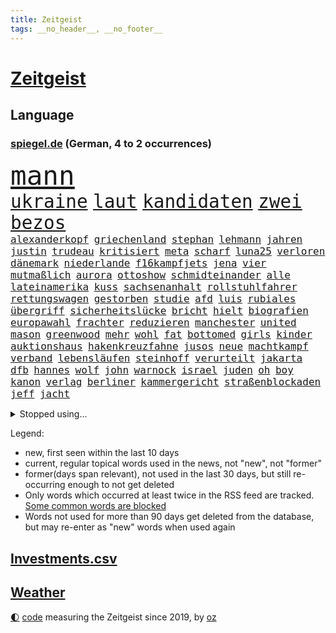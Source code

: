 ```yaml
---
title: Zeitgeist
tags: __no_header__, __no_footer__
---
```


# [Zeitgeist](https://oliz.io/zeitgeist/)

## Language

<h3><a href="https://www.spiegel.de" target="_blank">spiegel.de</a> (German, 4 to 2 occurrences)</h3>
<p style="font-family:monospace">
<span style="font-size:32pt"><a href="news_links.html#mann" class="current">mann</a></span>
<br>
<span style="font-size:22pt"><a href="news_links.html#ukraine" class="current">ukraine</a></span>
<span style="font-size:22pt"><a href="news_links.html#laut" class="current">laut</a></span>
<span style="font-size:22pt"><a href="news_links.html#kandidaten" class="current">kandidaten</a></span>
<span style="font-size:22pt"><a href="news_links.html#zwei" class="current">zwei</a></span>
<span style="font-size:22pt"><a href="news_links.html#bezos" class="current">bezos</a></span>
<br>
<span style="font-size:12pt"><a href="news_links.html#alexanderkopf" class="new">alexanderkopf</a></span>
<span style="font-size:12pt"><a href="news_links.html#griechenland" class="current">griechenland</a></span>
<span style="font-size:12pt"><a href="news_links.html#stephan" class="current">stephan</a></span>
<span style="font-size:12pt"><a href="news_links.html#lehmann" class="current">lehmann</a></span>
<span style="font-size:12pt"><a href="news_links.html#jahren" class="current">jahren</a></span>
<span style="font-size:12pt"><a href="news_links.html#justin" class="current">justin</a></span>
<span style="font-size:12pt"><a href="news_links.html#trudeau" class="current">trudeau</a></span>
<span style="font-size:12pt"><a href="news_links.html#kritisiert" class="current">kritisiert</a></span>
<span style="font-size:12pt"><a href="news_links.html#meta" class="current">meta</a></span>
<span style="font-size:12pt"><a href="news_links.html#scharf" class="current">scharf</a></span>
<span style="font-size:12pt"><a href="news_links.html#luna25" class="new">luna25</a></span>
<span style="font-size:12pt"><a href="news_links.html#verloren" class="current">verloren</a></span>
<span style="font-size:12pt"><a href="news_links.html#dänemark" class="current">dänemark</a></span>
<span style="font-size:12pt"><a href="news_links.html#niederlande" class="current">niederlande</a></span>
<span style="font-size:12pt"><a href="news_links.html#f16kampfjets" class="current">f16kampfjets</a></span>
<span style="font-size:12pt"><a href="news_links.html#jena" class="current">jena</a></span>
<span style="font-size:12pt"><a href="news_links.html#vier" class="current">vier</a></span>
<span style="font-size:12pt"><a href="news_links.html#mutmaßlich" class="current">mutmaßlich</a></span>
<span style="font-size:12pt"><a href="news_links.html#aurora" class="current">aurora</a></span>
<span style="font-size:12pt"><a href="news_links.html#ottoshow" class="new">ottoshow</a></span>
<span style="font-size:12pt"><a href="news_links.html#schmidteinander" class="new">schmidteinander</a></span>
<span style="font-size:12pt"><a href="news_links.html#alle" class="current">alle</a></span>
<span style="font-size:12pt"><a href="news_links.html#lateinamerika" class="current">lateinamerika</a></span>
<span style="font-size:12pt"><a href="news_links.html#kuss" class="current">kuss</a></span>
<span style="font-size:12pt"><a href="news_links.html#sachsenanhalt" class="current">sachsenanhalt</a></span>
<span style="font-size:12pt"><a href="news_links.html#rollstuhlfahrer" class="new">rollstuhlfahrer</a></span>
<span style="font-size:12pt"><a href="news_links.html#rettungswagen" class="current">rettungswagen</a></span>
<span style="font-size:12pt"><a href="news_links.html#gestorben" class="current">gestorben</a></span>
<span style="font-size:12pt"><a href="news_links.html#studie" class="current">studie</a></span>
<span style="font-size:12pt"><a href="news_links.html#afd" class="current">afd</a></span>
<span style="font-size:12pt"><a href="news_links.html#luis" class="current">luis</a></span>
<span style="font-size:12pt"><a href="news_links.html#rubiales" class="new">rubiales</a></span>
<span style="font-size:12pt"><a href="news_links.html#übergriff" class="current">übergriff</a></span>
<span style="font-size:12pt"><a href="news_links.html#sicherheitslücke" class="current">sicherheitslücke</a></span>
<span style="font-size:12pt"><a href="news_links.html#bricht" class="current">bricht</a></span>
<span style="font-size:12pt"><a href="news_links.html#hielt" class="current">hielt</a></span>
<span style="font-size:12pt"><a href="news_links.html#biografien" class="new">biografien</a></span>
<span style="font-size:12pt"><a href="news_links.html#europawahl" class="current">europawahl</a></span>
<span style="font-size:12pt"><a href="news_links.html#frachter" class="current">frachter</a></span>
<span style="font-size:12pt"><a href="news_links.html#reduzieren" class="current">reduzieren</a></span>
<span style="font-size:12pt"><a href="news_links.html#manchester" class="current">manchester</a></span>
<span style="font-size:12pt"><a href="news_links.html#united" class="current">united</a></span>
<span style="font-size:12pt"><a href="news_links.html#mason" class="new">mason</a></span>
<span style="font-size:12pt"><a href="news_links.html#greenwood" class="new">greenwood</a></span>
<span style="font-size:12pt"><a href="news_links.html#mehr" class="current">mehr</a></span>
<span style="font-size:12pt"><a href="news_links.html#wohl" class="current">wohl</a></span>
<span style="font-size:12pt"><a href="news_links.html#fat" class="new">fat</a></span>
<span style="font-size:12pt"><a href="news_links.html#bottomed" class="new">bottomed</a></span>
<span style="font-size:12pt"><a href="news_links.html#girls" class="current">girls</a></span>
<span style="font-size:12pt"><a href="news_links.html#kinder" class="current">kinder</a></span>
<span style="font-size:12pt"><a href="news_links.html#auktionshaus" class="new">auktionshaus</a></span>
<span style="font-size:12pt"><a href="news_links.html#hakenkreuzfahne" class="current">hakenkreuzfahne</a></span>
<span style="font-size:12pt"><a href="news_links.html#jusos" class="new">jusos</a></span>
<span style="font-size:12pt"><a href="news_links.html#neue" class="current">neue</a></span>
<span style="font-size:12pt"><a href="news_links.html#machtkampf" class="current">machtkampf</a></span>
<span style="font-size:12pt"><a href="news_links.html#verband" class="current">verband</a></span>
<span style="font-size:12pt"><a href="news_links.html#lebensläufen" class="current">lebensläufen</a></span>
<span style="font-size:12pt"><a href="news_links.html#steinhoff" class="new">steinhoff</a></span>
<span style="font-size:12pt"><a href="news_links.html#verurteilt" class="current">verurteilt</a></span>
<span style="font-size:12pt"><a href="news_links.html#jakarta" class="current">jakarta</a></span>
<span style="font-size:12pt"><a href="news_links.html#dfb" class="current">dfb</a></span>
<span style="font-size:12pt"><a href="news_links.html#hannes" class="current">hannes</a></span>
<span style="font-size:12pt"><a href="news_links.html#wolf" class="current">wolf</a></span>
<span style="font-size:12pt"><a href="news_links.html#john" class="current">john</a></span>
<span style="font-size:12pt"><a href="news_links.html#warnock" class="new">warnock</a></span>
<span style="font-size:12pt"><a href="news_links.html#israel" class="current">israel</a></span>
<span style="font-size:12pt"><a href="news_links.html#juden" class="current">juden</a></span>
<span style="font-size:12pt"><a href="news_links.html#oh" class="new">oh</a></span>
<span style="font-size:12pt"><a href="news_links.html#boy" class="new">boy</a></span>
<span style="font-size:12pt"><a href="news_links.html#kanon" class="new">kanon</a></span>
<span style="font-size:12pt"><a href="news_links.html#verlag" class="current">verlag</a></span>
<span style="font-size:12pt"><a href="news_links.html#berliner" class="current">berliner</a></span>
<span style="font-size:12pt"><a href="news_links.html#kammergericht" class="new">kammergericht</a></span>
<span style="font-size:12pt"><a href="news_links.html#straßenblockaden" class="current">straßenblockaden</a></span>
<span style="font-size:12pt"><a href="news_links.html#jeff" class="current">jeff</a></span>
<span style="font-size:12pt"><a href="news_links.html#jacht" class="current">jacht</a></span>
</p>
<details>
<summary>Stopped using...</summary>
<p class="former" style="font-size:12pt">
hervor(1033) mitunter(1033) prüfung(1033) fort(1032) freien(1032) geholfen(1032) registriert(1032) aufgefordert(1031) coronakrise(1031) einzelne(1031) rasant(1031) ard(1030) einwohner(1030) flüge(1030) gründer(1030) heftig(1030) humanitäre(1030) schwangerschaft(1030) sicherheitskräfte(1030) usregierung(1030) überlebte(1030) altes(1029) hieß(1029) investoren(1029) kliniken(1029) recep(1029) tayyip(1029) abstimmen(1028) diesel(1028) erteilt(1028) scheinen(1028) serie(1028) solidarität(1028) verschieben(1028) zuschauer(1028) bundesländer(1027) deutlichen(1027) fließt(1027) freiburg(1027) protestiert(1027) streitkräfte(1027) taylor(1027) wofür(1027) arsenal(1026) berichte(1026) csu(1026) geboten(1026) geheimnis(1026) kapitän(1026) landtag(1026) trainieren(1026) bundesländern(1025) ersetzen(1025) geeinigt(1025) is(1025) johnson(1025) kontrollieren(1025) künftige(1025) mediziner(1025) passen(1025) angeblichen(1024) entscheidend(1024) entschuldigt(1024) generalsekretär(1024) getrennt(1024) tests(1024) belgien(1023) minderheit(1023) umsatz(1023) abgehört(1022) beschwerden(1022) kaputt(1022) schiedsrichter(1022) strengere(1022) verändern(1022) widerspruch(1022) hintergründe(1021) i(1021) kleines(1021) präsidentschaftswahl(1021) heil(1020) hubertus(1020) zusammenhang(1020) fragt(1019) menschenleben(1019) triumph(1019) punkten(1018) störung(1018) tatverdächtigen(1018) davor(1017) dementiert(1017) meist(1017) schritte(1016) tragödie(1016) ursachen(1016) brite(1015) hielten(1015) präsidentin(1015) pünktlich(1015) schwierige(1015) stadion(1015) haushalte(1013) sowie(1013) bundesstaat(1012) drittel(1012) kommende(1012) auftrag(1011) wunder(1011) genauso(1008) gold(1008) regelung(1008) vorgegangen(1008) pfund(1007) steffen(1006) top(1006) entschuldigung(1004) monats(1004) skeptisch(1004) syrer(1002) gemeinsames(1001) eigenes(1000) unzufrieden(1000) bundesverfassungsgericht(999) ministerien(999) landet(998) kassieren(993) abhängig(992) aufgabe(989) afrikas(988) georg(988) gerieten(986) annäherung(984) vorläufig(983) grüner(978) konzert(977) ära(977) sammeln(974) cdu/csu(966) coronaimpfung(957) leiter(949) wetterdienst(941) cent(926) langjährige(921) anfeindungen(901) zusammenbruch(892) demnächst(888) autobahnen(886) angebote(849) interessen(834) volk(773) mächtigen(746) gremium(735) beeinträchtigt(723) energiepreise(708) funktionen(705) zeitungsbericht(701) hoffenheim(698) illegaler(697) universität(696) preiserhöhungen(694) 73(691) erreichte(684) nfl(677) vorfeld(677) einigt(669) demo(664) fachkräfte(664) siebten(663) station(663) abschreckung(661) bettina(661) gewachsen(650) verständigt(650) größtem(642) 41(641) härte(633) stadtteil(633) tödlichem(629) kürzer(627) schienen(620) schusswaffen(617) historischer(614) promis(604) innenministerin(599) zustimmung(598) pink(597) oligarchen(595) 87(592) bat(583) genehmigt(581) spielern(563) pekings(556) vergleichsweise(552) bürgerkrieg(550) helikopter(550) fremd(549) fehlverhalten(546) klingen(544) einheiten(543) flughäfen(536) geplanter(529) vereinigung(528) jennifer(523) 19jährige(521) nukleare(511) töchter(508) profitierte(507) söhne(505) zugegeben(499) patrick(498) finnische(496) günstige(493) messerattacke(491) koch(490) hochrangige(489) natobeitritt(485) ausstieg(480) fox(480) schwarzes(475) weichen(475) schwerverletzte(474) humor(473) diplomat(471) vermisster(464) versöhnung(458) gäbe(457) export(453) verhängnis(453) trocken(452) verärgert(450) usschauspieler(446) dinner(445) lustig(445) prinzessin(443) konzerte(442) erleichtert(441) besitzt(440) konkurrenten(433) umwelthilfe(427) bedarf(426) empfehlungen(423) galten(421) exmann(420) leopardpanzer(420) inmitten(418) neuseelands(414) therapien(412) prompt(411) valley(409) risiken(408) attraktiver(407) sahen(406) plädieren(401) einleiten(395) versorgen(395) braun(394) bundeskartellamt(394) kontroversen(393) usrepublikaner(388) berlinneukölln(386) kilo(386) starkwatzinger(384) solches(383) fpö(381) verstanden(379) ähnlichen(378) freispruch(376) aussteigen(375) subventionen(373) nachhaltigkeit(370) diana(365) bildband(363) wärmepumpen(362) vereinbarten(361) bürgergeld(360) schlimmeres(360) disney(358) rbb(357) spitzen(357) okay(351) strenge(348) schickte(344) marken(343) herunter(342) anfangs(341) verstöße(340) missverständnis(338) töne(337) biografie(336) nackt(335) verbündeter(330) finnen(329) freigegeben(329) zutritt(329) talkshow(328) kontroverse(326) gratis(325) gewaltsam(323) salihamidžić(322) beton(321) rassistischer(321) finanzministerium(319) rückblick(316) vaters(314) astronauten(313) vereinbarung(312) verstorbene(311) einsamkeit(307) irland(307) rückschlägen(305) erzeugerpreise(303) gerecht(303) lakers(299) härtesten(296) langes(295) verhelfen(295) bnd(294) großeinsatz(294) kommissar(294) forschung(290) übergewicht(287) cyberangriff(281) absolviert(280) taucher(280) beworfen(277) autorinnen(275) gestohlenen(274) umfassende(274) zulassen(274) verehrt(273) beantragen(271) eric(271) beratung(269) feuerte(266) metall(265) one(264) flugabwehr(261) überragt(261) wirtschaftliche(260) trotzen(256) redet(254) renner(254) finanzaufsicht(253) 14jähriger(252) abbauen(252) basf(252) benedikt(251) berühmteste(249) wegfallen(248) amtsgericht(247) überzeugen(247) 56(246) euphorie(245) angriffskrieges(244) bafin(242) technologien(242) gipfeltreffen(240) vorverkauf(238) check(235) gelsenkirchen(234) größeren(234) erwähnt(232) muster(232) trauern(232) besitzen(230) erstickt(230) wiener(229) hürde(227) exportieren(226) streitigkeiten(226) udo(226) einwanderer(225) mühsam(224) entsprechendes(223) leblos(222) pionier(222) handelspartner(221) pfarrer(220) evg(219) unglaublich(219) salat(218) verkehrspolitik(218) gegründet(217) heimische(216) überflüssig(215) viertagewoche(214) satellitenbild(213) thailands(213) redaktion(212) verdreifacht(212) vorstand(212) umstrittener(211) hinkt(210) vorfälle(210) zufällig(210) hoffentlich(209) reederei(209) guardian(207) meiste(207) staatsgebiet(206) dieb(205) einträge(203) batic(202) bibel(202) botschafterin(202) komplizierten(202) leitmayr(202) temperatur(202) 69(201) eiltempo(201) meditation(200) mythos(200) flugverkehr(198) gedenken(197) jason(196) elektrische(194) veröffentlichten(194) heiligen(193) freier(192) abnehmen(191) rivale(190) springer(189) verdächtigt(189) schritten(188) verwenden(188) aufklären(187) umweltschutz(187) abheben(186) republikanische(186) steigert(186) bergab(185) office(185) bohlen(184) elena(184) bremst(183) theoretisch(182) wiederzufinden(182) vernetzt(181) gegenstand(180) gesetzlichen(180) kennzeichnung(180) akt(178) kläger(178) nötigung(178) sätze(178) achtsamkeit(177) dfl(177) auszeit(176) schweres(176) beantwortet(175) bundesweiten(175) partnern(175) thorsten(175) filmen(174) hasan(174) selfie(174) vorwurfs(174) ambitionen(173) brokstedt(173) dienen(173) köpfe(173) ibrahim(172) tarifverhandlungen(172) wagnersöldnern(171) delikte(167) anpassen(165) elch(165) nordwesten(165) trier(165) willkür(164) petersen(163) 1998(162) ausgewiesen(161) fraglich(160) pfannkuchen(160) stärkt(160) bewertung(158) detail(157) posse(157) abschiebung(156) felder(156) hundekot(156) on(156) parade(155) ham(154) verlegen(154) arbeitskampf(153) berlinmitte(153) kehren(153) ss(153) betrieblichen(151) zoos(151) ehrgeizige(150) fahrern(150) notwehr(150) passend(150) meeresspiegel(149) atomwaffen(148) söldnerchef(148) wänden(148) elite(147) tattoo(147) aufschluss(146) schwangerschaftsabbrüche(146) worklifebalance(146) ankommen(145) derer(145) wang(145) yi(145) begeben(144) flutkatastrophe(144) handelte(144) ostdeutschen(144) königsetappe(143) römisches(143) ulrike(141) bedrohen(140) optionen(140) vermissen(139) fließen(138) geschehen(138) menschenrechtsorganisation(138) griechische(137) hof(137) mecklenburgvorpommerns(137) erholen(136) jesse(136) hausbesitzer(135) jewgenij(135) therapiesitzung(135) umsetzen(135) bezieht(134) ölraffinerie(134) 900(133) goldschatz(133) vereinte(133) dna(132) gekonnt(132) hauptrolle(132) bestehende(131) erschaffen(131) erzbischof(131) wettrennen(131) 800000(130) parlamentarische(130) angelegenheit(129) herausgabe(129) eingeklemmt(128) portal(128) rohstoff(128) kartellamt(127) niederländischer(127) sackgasse(127) sprengungen(127) honduras(126) geflüchtet(125) säen(125) arbeitskräfte(124) hakenkreuze(124) machtdemonstration(124) marseille(124) nordrheinwestfälischen(124) exparteichef(123) großvater(122) heutige(122) verhinderte(122) überflutungen(122) behindern(121) mails(121) gedulden(120) robin(120) bundeskriminalamt(119) bundestags(119) daniil(119) lebensgefährliche(118) nils(118) brachten(117) getrennte(116) lebenden(116) moore(116) heißem(114) ausbilder(113) beziehen(113) fallengelassen(113) national(113) produkt(113) vertagt(113) inneren(112) abzuschaffen(111) chinapolitik(111) kleinflugzeug(111) filmte(110) stadtplaner(110) verlesen(110) eilantrag(109) empfinden(109) holger(109) prozessen(109) vorausgesetzt(108) senden(107) erdogan(106) gendersprache(106) kontern(106) freizeitpark(105) mittendrin(105) prekären(105) hannah(104) hoeneß(104) reue(104) konrad(103) stuft(103) münchens(102) reisepass(101) tanken(101) erwartete(100) kennedy(100) bürgerkriegs(99) justizministerium(98) straßburg(98) turin(98) rechtsextrem(97) schamlos(97) dnatest(96) ausgehen(95) constantin(95) erdbeeren(95) karamursa(95) bauwerk(94) straßenverkehr(94) zuneigung(94) 180(93) früchte(93) horror(93) rad(93) christie(92) court(92) großrazzia(92) kiunternehmen(92) medikament(92) abi(91) geldautomaten(91) vorsorglich(91) abgeschlossene(90) girl(90) sony(90) tvansprache(90) uboot(90) löwe(89) meistverkauften(89) betrügerbande(88) bewahrt(88) meilenstein(88) schäfer(88) forces(87) formuliert(87) gebucht(87) gouverneurin(87) rapid(87) schufascore(87) support(87) bestandteil(86) bestzeit(86) erlangen(86) erläutert(86) h(86) kanzlei(86) radikalisierung(86) spektakulär(86) uli(86) umkrempeln(86) bandenmitglieder(85) blau(85) diebstahl(85) ding(85) kühler(85) serien(85) sudanesischen(85) disput(84) gänswein(84) polizeiinspekteur(84) privatsekretär(84) spielabbruch(84) that(84) xvi(84) islamistischer(83) kinofilm(83) prozesstag(83) zehntel(83) zoll(83) call(82) duty(82) etablierten(82) feministinnen(82) herzustellen(82) lehrt(82) passendes(82) reparaturzentrum(82) rice(82) skeptiker(82) stöhnen(82) weltruhm(82) 83(81) ada(81) einschüchtern(81) eliten(81) falschparker(81) heilige(81) meistgesuchten(81) schirach(81) tegernsee(81) überschwemmen(81) überspringen(81) ausrücken(80) großvaters(80) hamm(80) heimtückischen(80) rekordsumme(80) versprecher(80) fahrradfahrer(79) massenprotesten(79) vilnius(79) 260(78) dazugelernt(78) fiebertraum(78) herum(78) judith(78) scheinheilige(78) triumphieren(78) zurückfallen(78) 21jährigen(77) byd(77) gegenschlag(77) landesarbeitsgericht(77) lukrativen(77) sabotageverdacht(77) vollkommen(77) filmbranche(76) gosens(76) landtagswahlen(76) meistertrainer(76) verrücktes(76) anhieb(75) imam(75) rückeroberung(75) sommers(75) tragik(75) filmstudios(74) ios(74) sheffield(74) störten(74) 70jährige(73) arbeitsministerium(73) frankfurts(73) gesellschaftlichen(73) militäranalyst(73) spaziergänger(73) strömten(73) zeitfahren(73) absurd(72) meisterfeier(72) traditionen(72) zwischendurch(72) brandbrief(71) bundeshaushalt(71) gerichtsverhandlung(71) gestritten(71) minimieren(71) schiefgehen(71) sparkassen(71) gewollt(70) heilen(70) heinzchristian(70) mangelware(70) vice(70) anfrage(69) chaotischen(69) gründerin(69) plate(69) taktik(69) thyssenkrupp(69) umfassender(69) absichtlichen(68) akteure(68) alben(68) befassen(68) bekennt(68) marktanteil(68) passwort(68) trauriger(68) verlockend(68) drähte(67) einstufung(67) erinnerten(67) ethnischen(67) light(67) rezeptfreie(67) vielfachen(67) sonderbeauftragten(66) stopfen(66) swift(66) umweltverschmutzung(66) brutalen(65) dämpft(65) frederik(65) gerichtssaal(65) gesang(65) gunst(65) lifestyle(65) steigender(65) umgebaut(65) establishment(64) sechzigerjahren(64) verweigerung(64) à(64) activision(63) blizzard(63) kissinger(63) leeds(63) leonie(63) wahlwiederholung(63) beckenbauer(62) einzusetzen(62) gerücht(62) imageschaden(62) jugendorganisationen(62) rocky(62) staatsfernsehen(62) vorletzte(62) wahrscheinlicher(62) allgegenwärtig(61) bafög(61) ballermann(61) lachen(61) lustige(61) soldatinnen(61) staatsanwälte(61) streaming(61) dramatik(60) evpchef(60) gegenmittel(60) interessenkonflikten(60) plön(60) reagan(60) ronald(60) saudische(60) shell(60) ungestüm(60) versorgungskrise(60) drastische(59) spargelernte(59) südlich(59) verpackungsmüll(59) exkollegen(58) heat(58) kalkuliert(58) matteo(58) münchentatort(58) schröders(58) grenzübertritt(57) kassenärztlichen(57) selbstständig(57) unausgegoren(57) verunglimpft(57) hakte(56) leichtigkeit(56) mysteriöse(56) narben(56) 2006(55) dürr(55) gesamtsieg(55) heimischer(55) schub(55) abfall(54) blockierte(54) bundesministerien(54) schießerei(54) sozialhilfeempfänger(54) tennisolympiasieger(54) verstrickungen(54) playoffaus(53) 77(52) bestimmtes(52) brilliert(52) erlangte(52) ghazi(52) inferno(52) literarisches(52) römer(52) tonnenweise(52) aufgetreten(51) deutschsprachige(51) hausfrauen(51) textilien(51) abenteuer(50) atombombe(50) erpressen(50) kette(50) privater(50) rabattschlacht(50) ressorts(50) unionsfraktionsmanager(50) vorsitzender(50) zulasten(50) 78(49) gelaufen(49) kaltgestellt(49) preist(49) schwan(49) abgeschoben(48) geburtstagsgesellschaft(48) zwanzig(48) kiboom(47) missstände(47) mondlandung(47) sanieren(47) seins(47) studios(47) unmögliche(47) untersuchungskommission(47) urteile(47) überprüft(47) coronaapp(46) dfbpokalfinale(46) farke(46) fernwärme(46) kapazität(46) lebensunterhalt(46) papstes(46) wirtschaftsforscher(46) überresten(46) eroberte(45) geringerer(45) hüften(45) jelena(45) schwerin(45) auswärtigen(44) dunkelziffer(44) fünfmal(44) romane(44) sechster(44) sätzen(44) cessna(43) forschungsministerin(43) fäuste(43) jannik(43) luxemburg(43) protestierende(43) sinner(43) ankündigungen(42) geheimdokumenten(42) kosovarische(42) totschlag(42) verwaltungsrat(42) zwischenfall(42) albin(41) bezahlte(41) eurofighter(41) kurti(41) melle(41) rammsteinkonzert(41) ultrarechte(41) vertraut(41) vox(41) wirecard(41) zuliebe(41) innern(40) lagern(40) pauschalreisen(40) versammlung(40) 4700(39) abends(39) korallen(39) milan(39) nordamerikanischen(39) rybakina(39) singlecharts(39) stonehenge(39) zugspitze(39) beach(38) bergsteigerin(38) bewegende(38) bundeswirtschaftsministerium(38) liv(38) reparatur(38) unters(38) überfluteten(38) aryna(37) belarussin(37) olympiastadion(37) sabalenka(37) toskana(37) tschechin(37) unterhalb(37) ölkonzerne(37) 16jährigen(36) landwirten(36) omaha(36) progressiv(36) regenbogenflaggen(36) schweigt(36) turnierstart(36) vorne(36) überfüllte(36) milliardenschweren(35) reparaturen(35) asylrecht(34) exprofi(34) flüchtlingsboot(34) freistaat(34) geparkte(34) lärmen(34) populistischer(34) schlichten(34) enger(33) eroberten(33) juliwoche(33) katamaran(33) metachef(33) werkelt(33) ausgeschöpft(32) declan(32) erodieren(32) favoritin(32) flüchtlingskatastrophe(32) hügel(32) kzhäftlinge(32) müllvermeidung(32) nationaltorhüter(32) tumulte(32) flüchtlingen(31) fortsetzt(31) now(31) poltert(31) smartwatches(31) sommerloch(31) speak(31) widerlegt(31) artgenossen(30) berauscht(30) diebesbande(30) huldigt(30) kupferhersteller(30) trikots(30) verholfen(30) verlusten(30) viertelmillion(30) 1971(29) abgerufen(29) buhlen(29) chinastrategie(29) gießen(29) hangar(29) preisanstieg(29) stellenabbau(29) aufzusetzen(28) landkreise(28) pass(28) sicherheitsdebatte(28) allgemeine(27) angelaufen(27) brennendes(27) bundestagswahl(27) costners(27) dreitägige(27) elton(27) jane(27) locker(27) natogipfel(27) sauer(27) seitenhieb(27) zehntausend(27) gelb(26) scheidungskrieg(26) urin(26) wertet(26) abhängigkeiten(25) achterbahn(25) freibädern(25) hetzt(25) indirekt(25) irlands(25) marsch(25) playstation(25) rsfmiliz(25) sanktionsliste(25) verunsicherung(25) freizeit(24) inselgruppe(24) wettbewerber(24) ataman(23) blue(23) ferda(23) ferngesteuerte(23) handgelenk(23) krumbiegel(23) leuchtet(23) planschen(23) radwege(23) schlüsselfigur(23) senats(23) supermärkte(23) fertiger(22) flüchtlingskrise(22) freiwasserschwimmer(22) psychologische(22) radweg(22) symptomen(22) weitverbreitet(22) wimbledon(22) benötigten(21) eigenlob(21) korans(21) prigoschins(21) verbrennung(21) vermittelt(21) wagnerkämpfer(21) wagnerrevolte(21) zulieferer(21) abgeworben(20) holten(20) modernes(20) randale(20) randalierende(20) wagneraufstand(20) wagnermeuterei(20) zäsur(20) antidiskriminierungsbeauftragte(19) busse(19) chemiekonzern(19) datenlecks(19) dumme(19) lovebinde(19) rheinlandpfälzischen(19) schleswigholsteinische(19) wmtest(19) übereinstimmenden(19) überschwemmt(19) barker(18) bitteren(18) kahl(18) kourtney(18) porträt(18) rekordhalter(18) travis(18) verkaufte(18) verkehrswende(18) belohnen(17) schweinfurt(17) studienfinanzierung(17) 32000(16) afdhöhenflug(16) dehydrierung(16) neukunden(16) nördlich(16) zunutze(16) berufliche(15) fahrgast(15) gelbe(15) gleichheit(15) jasper(15) kirchen(15) philipsen(15) sprinter(15) warmen(15) weltfußballer(15) entlaufene(14) gerichtsverfahren(14) oberbefehlshaber(14) surowikin(14) threads(14) twitterkonkurrent(14) untreue(14) weltbild(14) feuchte(13) hüther(13) komisch(13) maroden(13) massencrash(13) verwahrt(13) weltregionen(13) edwin(12) froh(12) hintermänner(12) hirnblutung(12) meetings(12) raste(12) rattenfänger(12) sar(12) sofortige(12) torwartlegende(12) unzufriedenheit(12) verschreiben(12) archäologie(11) böschung(11) perfekter(11)
</p>
</details>
<p>Legend:
<ul>
<li><span class="new">new</span>, first seen within the last 10 days</li>
<li><span class="current">current</span>, regular topical words used in the news, not "new", not "former"</li>
<li><span class="former">former(days span relevant)</span>, not used in the last 30 days, but still re-occurring enough to not get deleted</li>
<li>Only words which occurred at least twice in the RSS feed are tracked. <a href="language/filters.py">Some common words are blocked</a></li>
<li>Words not used for more than 90 days get deleted from the database, but may re-enter as "new" words when used again</li>
</ul>
</p>

## [Investments](investments.html)[.csv](investments.csv)

## [Weather](weather.html)

<footer>
<a href="javascript:toggleTheme()" class="nav">🌓</a>
<a href="https://github.com/ooz/zeitgeist">code</a> measuring the Zeitgeist since 2019, by <a href="https://oliz.io">oz</a>
</footer>
